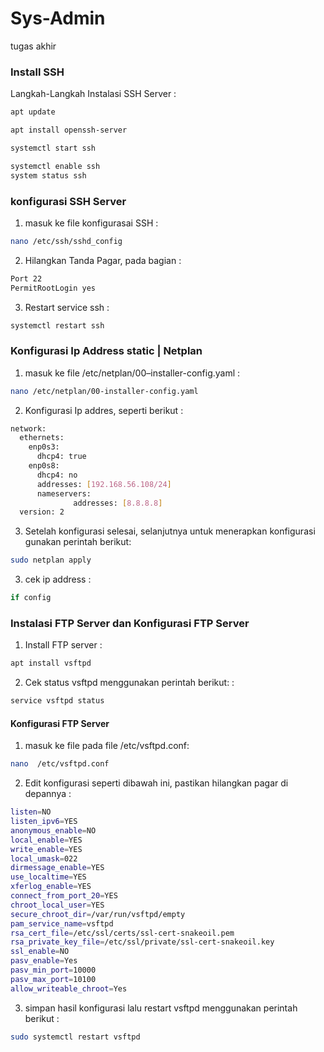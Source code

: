 # Sys-Admin
tugas akhir

<h3>Install SSH</h1>

Langkah-Langkah Instalasi SSH Server :
```sh
apt update
```
```sh
apt install openssh-server 
```
```sh
systemctl start ssh
```
```sh
systemctl enable ssh
system status ssh 
```
<h3>konfigurasi SSH Server</h1>

1. masuk ke file konfigurasai SSH :
```sh
nano /etc/ssh/sshd_config
```
2. Hilangkan Tanda Pagar, pada bagian :
```sh
Port 22
PermitRootLogin yes
```
3. Restart service ssh :
```sh
systemctl restart ssh
```

<h3>Konfigurasi Ip Address static | Netplan </h1>

1. masuk ke file /etc/netplan/00–installer-config.yaml :
```sh
nano /etc/netplan/00-installer-config.yaml
```
2. Konfigurasi Ip addres, seperti berikut :
```sh
network:
  ethernets:
    enp0s3:
      dhcp4: true
    enp0s8:
      dhcp4: no
      addresses: [192.168.56.108/24] 
      nameservers:
              addresses: [8.8.8.8]
  version: 2

```
3. Setelah konfigurasi selesai, selanjutnya untuk menerapkan konfigurasi gunakan perintah berikut:
```sh
sudo netplan apply
```
3. cek ip address :
```sh
if config
```

<h3>Instalasi FTP Server dan Konfigurasi FTP Server</h1>

1. Install FTP server  :
```sh
apt install vsftpd
```
2. Cek status vsftpd menggunakan perintah berikut: :
```sh
service vsftpd status
```
<h4>Konfigurasi FTP Server </h4>

1. masuk ke file pada file /etc/vsftpd.conf:
```sh
nano  /etc/vsftpd.conf 
```
2. Edit konfigurasi seperti dibawah ini, pastikan hilangkan pagar di depannya :
```sh
listen=NO
listen_ipv6=YES
anonymous_enable=NO
local_enable=YES
write_enable=YES
local_umask=022
dirmessage_enable=YES
use_localtime=YES
xferlog_enable=YES
connect_from_port_20=YES
chroot_local_user=YES
secure_chroot_dir=/var/run/vsftpd/empty
pam_service_name=vsftpd
rsa_cert_file=/etc/ssl/certs/ssl-cert-snakeoil.pem
rsa_private_key_file=/etc/ssl/private/ssl-cert-snakeoil.key
ssl_enable=NO
pasv_enable=Yes
pasv_min_port=10000
pasv_max_port=10100
allow_writeable_chroot=Yes
```
3. simpan hasil konfigurasi lalu restart vsftpd menggunakan perintah berikut :
```sh
sudo systemctl restart vsftpd
```
